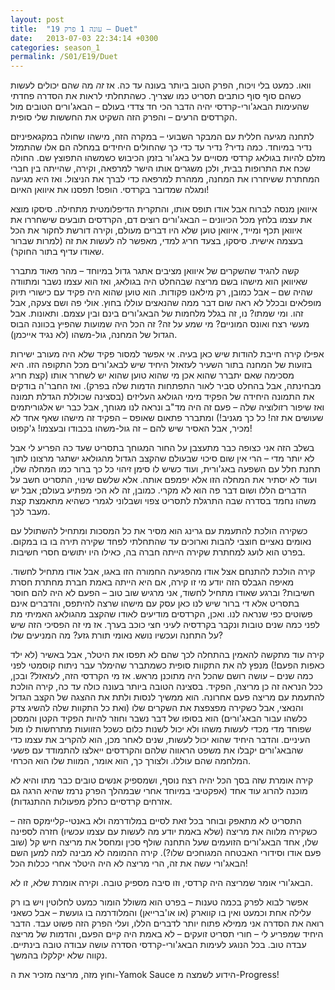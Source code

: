 ```yaml
---
layout: post
title:  "עונה 1 פרק 19 – Duet"
date:   2013-07-03 22:34:14 +0300
categories: season_1
permalink: /S01/E19/Duet
---
```


וואו. כמעט בלי ויכוח, הפרק הטוב ביותר בעונה עד כה. אז *זה* מה שהם יכולים לעשות כשהם סוף סוף כותבים תסריט כמו שצריך. כשהתחלתי לראות את הסדרה פחדתי שהעימות הבאג'ורי-קרדסי יהיה הדבר הכי חד צדדי בעולם – הבאג'ורים הטובים מול הקרדסים הרעים – והפרק הזה השקיט את החששות שלי סופית.

לתחנה מגיעה חללית עם המבקר השבועי – במקרה הזה, מישהו שחולה במקגאפיניזם נדיר במיוחד. כמה נדיר? נדיר עד כדי כך שהחולים היחידים במחלה הם אלו שהתמזל מזלם להיות בגולאג קרדסי מסויים על באג'ור בזמן הכיבוש כשמשהו התפוצץ שם. החולה שכח את התרופות בבית, ולכן משגרים אותו הישר למרפאה, וקירה, שהייתה בין חברי המחתרת ששיחררו את המחנה, ממהרת למרפאה כדי לברך את הניצול. ואז היא מגיעה ומגלה שמדובר בקרדסי. הופס! תפסנו את איוואן האיום!

איוואן מנסה לברוח אבל אודו תופס אותו, והתקרית הדיפלומטית מתחילה. סיסקו מוצא את עצמו בלחץ מכל הכיוונים – הבאג'ורים רוצים דם, הקרדסים תובעים שישחררו את איוואן תכף ומייד, איוואן טוען שלא היו דברים מעולם, וקירה דורשת לחקור את הכל בעצמה אישית. סיסקו, בצעד חריג למדי, מאפשר לה לעשות את זה (למרות שברור שאודו עדיף בתור החוקר).

קשה להגיד שהשקרים של איוואן מציבים אתגר גדול במיוחד – מהר מאוד מתברר שאיוואן הוא מישהו בשם מריצה שבהחלט היה בגולאג, ואז הוא עצמו נשבר ומתוודה שהיה שם – אבל כמובן, רק מילאנו פקודות. הוא טוען שהוא היה פקיד עם כישורי תיוק מופלאים ובכלל לא ראה שום דבר ממה שהנאצים עוללו בחוץ. אולי פה ושם צעקה, אבל זהו. ומי שמתו? נו, זה בגלל מלחמות של הבאג'ורים בינם ובין עצמם. ותאונות. אבל מעשי רצח ואונס המוניים? מי שמע על זה? זה הכל היה שמועות שהפיץ בכוונה הבוס הגדול של המחנה, גול-משהו (לא נגיד אייכמן).

אפילו קירה חייבת להודות שיש כאן בעיה. אי אפשר למסור פקיד שלא היה מעורב ישירות בזועות של המחנה בתור השעיר לעזאזל היחיד שיש לבאג'ורים מכל התקופה הזו. היא מסכימה שאם יתברר שהוא אכן מי שהוא טוען שהוא יש לשחרר אותו (קצת חריג מבחינתה, אבל בהחלט סביר לאור התפתחות הדמות שלה בפרק). ואז החבר'ה בודקים את התמונה היחידה של הפקיד מימי הגולאג העליזים (בסצינה שכוללת הגדלת תמונה ואז שיפור רזולוציה שלה – פעם זה היה מד"ב ונראה לנו מגוחך, אבל כבר יש אלגוריתמים שעושים את זה! כל כך מגניב!) ומתברר פתאום שאופס – הפקיד זה מישהו שאף אחד לא מכיר, אבל האסיר שיש להם – זה גול-משהו בכבודו ובעצמו! ג'קפוט!

בשלב הזה אני כצופה כבר מתעצבן על החור המגוחך בתסריט שעד כה הפריע לי אבל לא יותר מדי – הרי אין שום סיכוי שבעולם שהקצב הגדול מהגולאג ישתגר מרצונו לתוך תחנת חלל עם השפעה באג'ורית, ועוד כשיש לו סימן זיהוי כל כך ברור כמו המחלה שלו, ועוד לא יסתיר את המחלה הזו אלא יפמפם אותה. אלא שלשם שינוי, התסריט חשב על הדברים הללו ושום דבר פה הוא לא מקרי. כמובן, זה לא הכי מפתיע בעולם; אבל יש משהו נחמד בסדרה שבה התרגלת לתסריט צפוי ושבלוני לגמרי כשהיא מתאמצת קצת מעבר לכך.

כשקירה הולכת להתעמת עם גרינג הוא מסיר את כל המסכות ומתחיל להשתולל עם נאומים נאציים חוצבי להבות וארוכים עד שהתחלתי לפחד שקירה תירה בו בו במקום. בפרט הוא לועג למחתרת שקירה הייתה חברה בה, כאילו היו יתושים חסרי חשיבות.

קירה הולכת להתנחם אצל אודו מהפגיעה החמורה הזו באגו, אבל אודו מתחיל לחשוד. מאיפה הגבלס הזה יודע מי זו קירה, אם היא הייתה באמת חברת מחתרת חסרת חשיבות? וברגע שאודו מתחיל לחשוד, אני מרגיש שוב טוב – הפעם לא היה להם חוסר בתסריט אלא די ברור שיש לנו כאן עסק עם מישהו שרצה להיתפס, והדברים אינם פשוטים כפי שנראה לנו. ואכן, הקרדסים מודיעים לאודו שהקצב מהגולאג האמיתי מת לפני כמה שנים טובות ונקבר בקרדסיה לעיני חצי כוכב בערך. אז מי זה הפסיכי הזה שיש על התחנה ועכשיו נושא נאומי תורת גזע? מה המניעים שלו?

קירה עוד מתקשה להאמין בהתחלה לכך שהם לא תפסו את היטלר, אבל באשיר (לא ילד כאפות הפעם!) מנפץ לה את התקוות סופית כשמתברר שהימלר עבר ניתוח קוסמטי לפני כמה שנים – עושה רושם שהכל היה מתוכנן מראש. אז מי הקרדסי הזה, לעזאזל? ובכן, ככל הנראה זה כן מריצה, הפקיד.
בסצינה הטובה ביותר בעונה כולה עד כה, קירה הולכת להתעמת עם מריצה פעם אחרונה. הוא ממשיך לנסות ולתת את ההצגה של הקצב הגדול והנאצי, אבל כשקירה מפצפצת את השקרים שלו (ואת כל התקוות שלה להשיג צדק כלשהו עבור הבאג'ורים) הוא בסופו של דבר נשבר וחוזר להיות הפקיד הקטן והמסכן שפוחד מדי מכדי לעשות משהו ולא יכול לשנות כלום כשכל הזוועות מתרחשות לו מול העיניים. והדבר היחיד שהוא יכול לעשות, שנים לאחר מכן, הוא להקריב את עצמו כדי שהבאג'ורים יקבלו את משפט הראווה שלהם והקרדסים ייאלצו להתמודד עם פשעי המלחמה שהם עוללו. ולצורך כך, הוא אומר, המוות שלו הוא הכרחי.

קירה אומרת שזה בסך הכל יהיה רצח נוסף, ושמספיק אנשים טובים כבר מתו והיא לא מוכנה להרוג עוד אחד (אפקטיבי במיוחד אחרי שבמהלך הפרק נרמז שהיא הרגה גם אזרחים קרדסיים כחלק מפעולות ההתנגדות).

התסריט לא מתאפק ובוחר בכל זאת לסיים במלודרמה ולא באנטי-קליימקס הזה – כשקירה מלווה את מריצה (שלא באמת יודע מה לעשות עם עצמו עכשיו) חזרה לספינה שלו, אחד הבאג'ורים הזועמים שעל התחנה שולף סכין ומחסל את מריצה חיש קל (שוב פעם אודו וסידורי האבטחה המגוחכים שלו?). קירה ההמומה לא מבינה למה למען השם הבאג'ורי עשה את זה, הרי מריצה לא היה היטלר אחרי ככלות הכל!

הבאג'ורי אומר שמריצה היה קרדסי, וזו סיבה מספיק טובה. וקירה אומרת שלא, זו לא.




אפשר לבוא לפרק בכמה טענות – בפרט הוא משולל הומור כמעט לחלוטין ויש בו רק עלילה אחת וכמעט ואין בו קווארק (או או'ברייאן) והמלודרמה בו גועשת – אבל כשאני רואה את הסדרה אני ממילא פתוח יותר לדברים הללו, ועלי הפרק הזה פשוט עבד. הדבר היחיד שמפריע לי – חורי תסריט זועקים – לא באמת היה קיים הפעם, והדמות של מריצה עבדה טוב. בכל הנוגע לעימות הבאג'ורי-קרדסי הסדרה עושה עבודה טובה בינתיים. נקווה שלא יקלקלו בהמשך.

וחוץ מזה, מריצה מזכיר את ה-Yamok Sauce הידוע לשמצה מ-Progress!